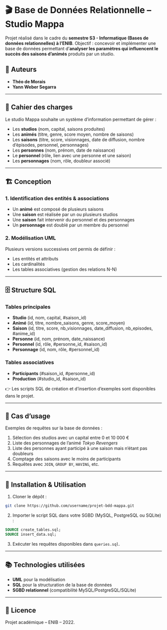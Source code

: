 # 🎬 Base de Données Relationnelle – Studio Mappa

Projet réalisé dans le cadre du **semestre S3 - Informatique (Bases de données relationnelles) à l’ENIB**.
Objectif : concevoir et implémenter une base de données permettant d’**analyser les paramètres qui influencent le succès des saisons d’animés** produits par un studio.

## 👥 Auteurs

* **Théo de Morais**
* **Yann Weber Segarra**

---

## 📌 Cahier des charges

Le studio Mappa souhaite un système d’information permettant de gérer :

* Les **studios** (nom, capital, saisons produites)
* Les **animés** (titre, genre, score moyen, nombre de saisons)
* Les **saisons** (titre, score, visionnages, date de diffusion, nombre d’épisodes, personnel, personnages)
* Les **personnes** (nom, prénom, date de naissance)
* Le **personnel** (rôle, lien avec une personne et une saison)
* Les **personnages** (nom, rôle, doubleur associé)

---

## 🏗️ Conception

### 1. Identification des entités & associations

* Un **animé** est composé de plusieurs saisons
* Une **saison** est réalisée par un ou plusieurs studios
* Une **saison** fait intervenir du personnel et des personnages
* Un **personnage** est doublé par un membre du personnel

### 2. Modélisation UML

Plusieurs versions successives ont permis de définir :

* Les entités et attributs
* Les cardinalités
* Les tables associatives (gestion des relations N-N)

---

## 🗄️ Structure SQL

### Tables principales

* **Studio** (id, nom, capital, #saison\_id)
* **Animé** (id, titre, nombre\_saisons, genre, score\_moyen)
* **Saison** (id, titre, score, nb\_visionnages, date\_diffusion, nb\_episodes, #anime\_id)
* **Personne** (id, nom, prénom, date\_naissance)
* **Personnel** (id, rôle, #personne\_id, #saison\_id)
* **Personnage** (id, nom, rôle, #personnel\_id)

### Tables associatives

* **Participants** (#saison\_id, #personne\_id)
* **Production** (#studio\_id, #saison\_id)

👉 Les scripts SQL de création et d’insertion d’exemples sont disponibles dans le projet.

---

## 🔎 Cas d’usage

Exemples de requêtes sur la base de données :

1. Sélection des studios avec un capital entre 0 et 10 000 €
2. Liste des personnages de l’animé *Tokyo Revengers*
3. Liste des personnes ayant participé à une saison mais n’étant pas doubleurs
4. Comptage des saisons avec le moins de participants
5. Requêtes avec `JOIN`, `GROUP BY`, `HAVING`, etc.

---

## 🚀 Installation & Utilisation

1. Cloner le dépôt :

```bash
git clone https://github.com/username/projet-bdd-mappa.git
```

2. Importer le script SQL dans votre SGBD (MySQL, PostgreSQL ou SQLite) :

```sql
SOURCE create_tables.sql;
SOURCE insert_data.sql;
```

3. Exécuter les requêtes disponibles dans `queries.sql`.

---

## 📚 Technologies utilisées

* **UML** pour la modélisation
* **SQL** pour la structuration de la base de données
* **SGBD relationnel** (compatibilité MySQL/PostgreSQL/SQLite)

---

## 📄 Licence

Projet académique – ENIB – 2022.

